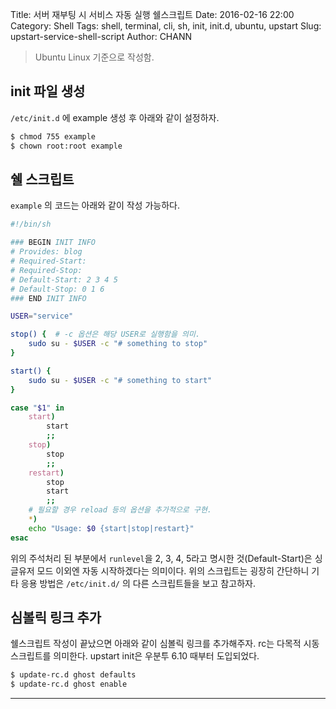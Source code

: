 Title: 서버 재부팅 시 서비스 자동 실행 쉘스크립트
Date: 2016-02-16 22:00
Category: Shell
Tags: shell, terminal, cli, sh, init, init.d, ubuntu, upstart
Slug: upstart-service-shell-script
Author: CHANN
<!--Summary: -->

> Ubuntu Linux 기준으로 작성함.

## init 파일 생성
`/etc/init.d` 에 example 생성 후 아래와 같이 설정하자.

```bash
$ chmod 755 example
$ chown root:root example
``` 

## 쉘 스크립트
`example` 의 코드는 아래와 같이 작성 가능하다.

```bash
#!/bin/sh

### BEGIN INIT INFO
# Provides: blog
# Required-Start:
# Required-Stop:
# Default-Start: 2 3 4 5
# Default-Stop: 0 1 6
### END INIT INFO

USER="service"    

stop() {  # -c 옵션은 해당 USER로 실행함을 의미.
    sudo su - $USER -c "# something to stop"
}

start() {  
    sudo su - $USER -c "# something to start"
}

case "$1" in  
    start)
        start
        ;;
    stop)
        stop
        ;;
    restart) 
        stop
        start
        ;;
    # 필요할 경우 reload 등의 옵션을 추가적으로 구현.
    *)
    echo "Usage: $0 {start|stop|restart}"
esac  
```

위의 주석처리 된 부분에서 `runlevel`을 2, 3, 4, 5라고 명시한 것(Default-Start)은 싱글유저 모드 이외엔 자동 시작하겠다는 의미이다. 위의 스크립트는 굉장히 간단하니 기타 응용 방법은 `/etc/init.d/` 의 다른 스크립트들을 보고 참고하자.


## 심볼릭 링크 추가
쉘스크립트 작성이 끝났으면 아래와 같이 심볼릭 링크를 추가해주자. rc는 다목적 시동 스크립트를 의미한다. upstart init은 우분투 6.10 때부터 도입되었다.

```bash
$ update-rc.d ghost defaults
$ update-rc.d ghost enable
```

------

